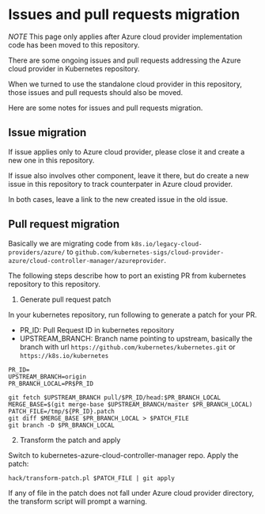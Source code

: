 # Issues and pull requests migration


*NOTE* This page only applies after Azure cloud provider implementation code has been moved to this repository.


There are some ongoing issues and pull requests addressing the Azure cloud provider in Kubernetes repository.

When we turned to use the standalone cloud provider in this repository, those issues and pull requests should also be moved.

Here are some notes for issues and pull requests migration.

## Issue migration

If issue applies only to Azure cloud provider, please close it and create a new one in this repository.

If issue also involves other component, leave it there, but do create a new issue in this repository to track counterpater in Azure cloud provider.

In both cases, leave a link to the new created issue in the old issue.

## Pull request migration

Basically we are migrating code from `k8s.io/legacy-cloud-providers/azure/` to `github.com/kubernetes-sigs/cloud-provider-azure/cloud-controller-manager/azureprovider`.

The following steps describe how to port an existing PR from kubernetes repository to this repository.

1. Generate pull request patch

In your kubernetes repository, run following to generate a patch for your PR.
- PR_ID: Pull Request ID in kubernetes repository
- UPSTREAM_BRANCH: Branch name pointing to upstream, basically the branch with url `https://github.com/kubernetes/kubernetes.git` or `https://k8s.io/kubernetes`

```
PR_ID=
UPSTREAM_BRANCH=origin
PR_BRANCH_LOCAL=PR$PR_ID

git fetch $UPSTREAM_BRANCH pull/$PR_ID/head:$PR_BRANCH_LOCAL
MERGE_BASE=$(git merge-base $UPSTREAM_BRANCH/master $PR_BRANCH_LOCAL)
PATCH_FILE=/tmp/${PR_ID}.patch
git diff $MERGE_BASE $PR_BRANCH_LOCAL > $PATCH_FILE
git branch -D $PR_BRANCH_LOCAL
```

2. Transform the patch and apply

Switch to kubernetes-azure-cloud-controller-manager repo.
Apply the patch:
```
hack/transform-patch.pl $PATCH_FILE | git apply
```

If any of file in the patch does not fall under Azure cloud provider directory, the transform script will prompt a warning.
